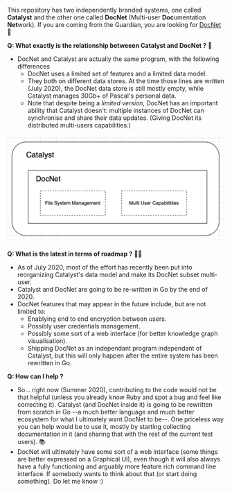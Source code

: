 
This repository has two independently branded systems, one called **Catalyst** and the other one called **DocNet** (Multi-user **Doc**umentation **Net**work). If you are coming from the Guardian, you are looking for [DocNet](documentation/DocNet.md) 🙂


**Q: What exactly is the relationship betweeen Catalyst and DocNet ?** 🤔

- DocNet and Catalyst are actually the same program, with the following differences 
	- DocNet uses a limited set of features and a limited data model.
	- They both on different data stores. At the time those lines are written (July 2020), the DocNet data store is still mostly empty, while Catalyst manages 30Gb+ of Pascal's personal data.
	- Note that despite being a *limited version*, DocNet has an important ability that Catalyst doesn't: multiple instances of DocNet can synchronise and share their data updates. (Giving DocNet its distributed multi-users capabilities.) 

![](documentation/images/1595879632.png)

**Q: What is the latest in terms of roadmap ?** 👩‍💻

- As of July 2020, most of the effort has recently been put into reorganizing Catalyst's data model and make its DocNet subset multi-user. 
- Catalyst and DocNet are going to be re-written in Go by the end of 2020.
- DocNet features that may appear in the future include, but are not limited to:
	- Enablying end to end encryption between users.
	- Possibly user credentials management. 
	- Possibly some sort of a web interface (for better knowledge graph visualisation).
	- Shipping DocNet as an independant program independant of Catalyst, but this will only happen after the entire system has been rewritten in Go.

**Q: How can I help ?** 

- So... right now (Summer 2020), contributing to the code would not be that helpful (unless you already know Ruby and spot a bug and feel like correcting it). Catalyst (and DocNet inside it) is going to be rewritten from scratch in Go --a much better language and much better ecosystem for what I ultimately want DocNet to be--. One priceless way you can help would be to use it, mostly by starting collecting documentation in it (and sharing that with the rest of the current test users). 📚
- DocNet will ultimately have some sort of a web interface (some things are better expressed on a Graphical UI), even though it will also always have a fully functioning and arguably more feature rich command line interface. If somebody wants to think about that (or start doing something). Do let me know :)
